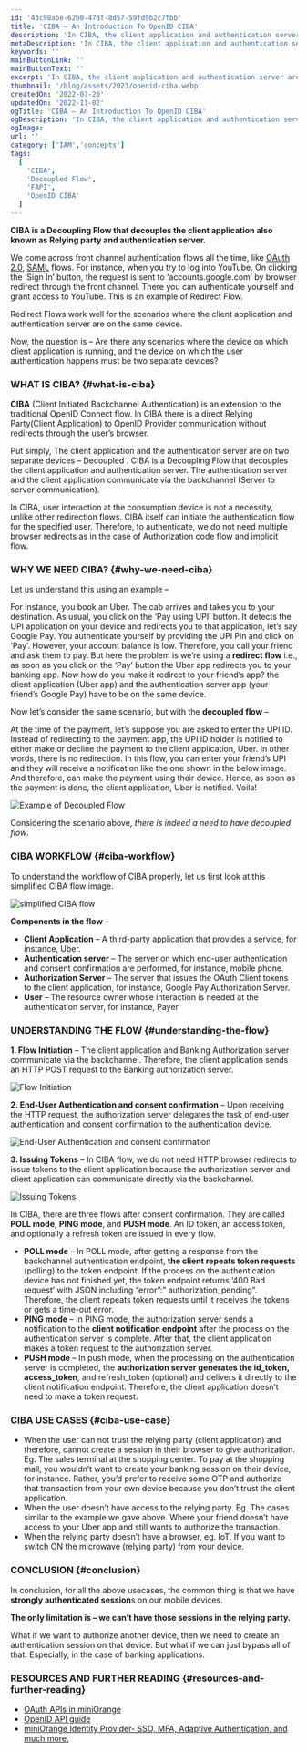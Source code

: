 ```yaml
---
id: '43c98abe-62b0-47df-8d57-59fd9b2c7fbb'
title: 'CIBA – An Introduction To OpenID CIBA'
description: 'In CIBA, the client application and authentication server are 2 separate devices - Decoupled. They communicate via the backchannel.'
metaDescription: 'In CIBA, the client application and authentication server are 2 separate devices - Decoupled. They communicate via the backchannel.'
keywords: ''
mainButtonLink: ''
mainButtonText: ''
excerpt: 'In CIBA, the client application and authentication server are 2 separate devices - Decoupled. They communicate via the backchannel.'
thumbnail: '/blog/assets/2023/openid-ciba.webp'
createdOn: '2022-07-20'
updatedOn: '2022-11-02'
ogTitle: 'CIBA – An Introduction To OpenID CIBA'
ogDescription: 'In CIBA, the client application and authentication server are 2 separate devices - Decoupled. They communicate via the backchannel.'
ogImage:
url: ''
category: ['IAM','concepts']
tags:
  [
    'CIBA',
    'Decoupled Flow',
    'FAPI',
    'OpenID CIBA'
  ]
---
```


**CIBA is a Decoupling Flow that decouples the client application also known as Relying party and authentication server.**

We come across front channel authentication flows all the time, like [OAuth 2.0](https://www.miniorange.com/iam/solutions/oauth-single-sign-on-sso), [SAML](https://www.miniorange.com/what-is-saml) flows. For instance, when you try to log into YouTube. On clicking the ‘Sign In’ button, the request is sent to ‘accounts.google.com’ by browser redirect through the front channel. There you can authenticate yourself and grant access to YouTube. This is an example of Redirect Flow.

Redirect Flows work well for the scenarios where the client application and authentication server are on the same device.

Now, the question is – Are there any scenarios where the device on which client application is running, and the device on which the user authentication happens must be two separate devices?

### WHAT IS CIBA? {#what-is-ciba}

**CIBA** (Client Initiated Backchannel Authentication) is an extension to the traditional OpenID Connect flow. In CIBA there is a direct Relying Party(Client Application) to OpenID Provider communication without redirects through the user’s browser.

Put simply, The client application and the authentication server are on two separate devices – Decoupled . CIBA is a Decoupling Flow that decouples the client application and authentication server. The authentication server and the client application communicate via the backchannel (Server to server communication).

In CIBA, user interaction at the consumption device is not a necessity, unlike other redirection flows. CIBA itself can initiate the authentication flow for the specified user. Therefore, to authenticate, we do not need multiple browser redirects as in the case of Authorization code flow and implicit flow. 

### WHY WE NEED CIBA? {#why-we-need-ciba}
Let us understand this using an example –

For instance, you book an Uber. The cab arrives and takes you to your destination. As usual, you click on the ‘Pay using UPI’ button. It detects the UPI application on your device and redirects you to that application, let’s say Google Pay. You authenticate yourself by providing the UPI Pin and click on ‘Pay’. However, your account balance is low. Therefore, you call your friend and ask them to pay. But here the problem is we’re using a **redirect flow** i.e., as soon as you click on the ‘Pay’ button the Uber app redirects you to your banking app. Now how do you make it redirect to your friend’s app? the client application (Uber app) and the authentication server app (your friend’s Google Pay) have to be on the same device.

Now let’s consider the same scenario, but with the **decoupled flow** –

At the time of the payment, let’s suppose you are asked to enter the UPI ID. Instead of redirecting to the payment app, the UPI ID holder is notified to either make or decline the payment to the client application, Uber. In other words, there is no redirection. In this flow, you can enter your friend’s UPI and they will receive a notification like the one shown in the below image. And therefore, can make the payment using their device. Hence, as soon as the payment is done, the client application, Uber is notified. Voila!

![Example of Decoupled Flow](/blog/assets/2023/example-of-decoupled-flow.webp)

Considering the scenario above, *there is indeed a need to have decoupled flow*.

### CIBA WORKFLOW {#ciba-workflow}

To understand the workflow of CIBA properly, let us first look at this simplified CIBA flow image.

![simplified CIBA flow](/blog/assets/2023/simplified-ciba-flow.webp)

**Components in the flow** –

- **Client Application** – A third-party application that provides a service, for instance, Uber.
- **Authentication server** – The server on which end-user authentication and consent confirmation are performed, for instance, mobile phone.
- **Authorization Server** –  The server that issues the OAuth Client tokens to the client application, for instance, Google Pay Authorization Server.
- **User** – The resource owner whose interaction is needed at the authentication server, for instance, Payer

### UNDERSTANDING THE FLOW {#understanding-the-flow}

**1. Flow Initiation** – The client application and Banking Authorization server communicate via the backchannel. Therefore, the client application sends an HTTP POST request to the Banking authorization server.

![Flow Initiation](/blog/assets/2023/flow-initiation.webp)

**2. End-User Authentication and consent confirmation** – Upon receiving the HTTP request, the authorization server delegates the task of end-user authentication and consent confirmation to the authentication device.

![End-User Authentication and consent confirmation](/blog/assets/2023/authentication-and-consent-confirmation.webp)

**3. Issuing Tokens** – In CIBA flow, we do not need HTTP browser redirects to issue tokens to the client application because the authorization server and client application can communicate directly via the backchannel.

![Issuing Tokens](/blog/assets/2023/issuing-tokens.webp)

In CIBA, there are three flows after consent confirmation. They are called **POLL mode**, **PING mode**, and **PUSH mode**. An ID token, an access token, and optionally a refresh token are issued in every flow.

- **POLL mode** – In POLL mode, after getting a response from the backchannel authentication endpoint, **the client repeats token requests** (polling) to the token endpoint. If the process on the authentication device has not finished yet, the token endpoint returns ‘400 Bad request’ with JSON including “error”:” authorization_pending”. Therefore, the client repeats token requests until it receives the tokens or gets a time-out error.
- **PING mode** – In PING mode, the authorization server sends a notification to the **client notification endpoint** after the process on the authentication server is complete. After that, the client application makes a token request to the authorization server.
- **PUSH mode** – In push mode, when the processing on the authentication server is completed, the **authorization server generates the id_token, access_token**, and refresh_token (optional) and delivers it directly to the client notification endpoint. Therefore, the client application doesn’t need to make a token request.

### CIBA USE CASES {#ciba-use-case}

- When the user can not trust the relying party (client application) and therefore, cannot create a session in their browser to give authorization. Eg. The sales terminal at the shopping center. To pay at the shopping mall, you wouldn’t want to create your banking session on their device, for instance. Rather, you’d prefer to receive some OTP and authorize that transaction from your own device because you don’t trust the client application.
- When the user doesn’t have access to the relying party. Eg. The cases similar to the example we gave above. Where your friend doesn’t have access to your Uber app and still wants to authorize the transaction. 
- When the relying party doesn’t have a browser, eg. IoT. If you want to switch ON the microwave (relying party) from your device.

### CONCLUSION {#conclusion}

In conclusion, for all the above usecases, the common thing is that we have **strongly authenticated session**s on our mobile devices. 

**The only limitation is – we can’t have those sessions in the relying party.**

What if we want to authorize another device, then we need to create an authentication session on that device. But what if we can just bypass all of that. Especially, in the case of banking applications. 

### RESOURCES AND FURTHER READING {#resources-and-further-reading}

- [OAuth APIs in miniOrange](https://developers.miniorange.com/docs/idp/api/oauth-api)
- [OpenID API guide](https://developers.miniorange.com/docs/idp/api/openid-api)
- [miniOrange Identity Provider- SSO, MFA, Adaptive Authentication, and much more.](https://www.miniorange.com/)